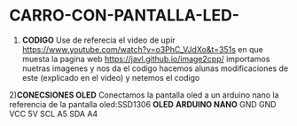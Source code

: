 # CARRO-CON-PANTALLA-LED-
1) **CODIGO**
Use de referecia el video de upir <https://www.youtube.com/watch?v=o3PhC_VJdXo&t=351s> en que muesta la pagina web <https://javl.github.io/image2cpp/> importamos nuetras imagenes y nos da el codigo hacemos alunas modificaciones de este (explicado en el video) y netemos el codigo

2)**CONECSIONES OLED**
Conectamos la pantalla oled a un arduino nano la referencia de la pantalla oled:SSD1306 
**OLED**     **ARDUINO NANO**
GND      GND
VCC      5V
SCL      A5
SDA      A4


